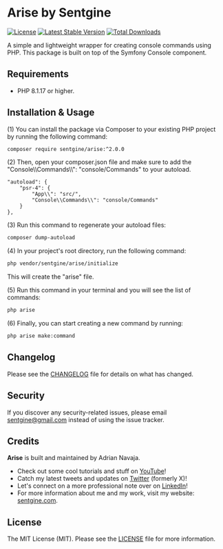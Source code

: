 # Arise by Sentgine

[![License](https://img.shields.io/badge/license-MIT-blue.svg)](LICENSE.md)
[![Latest Stable Version](https://img.shields.io/packagist/v/sentgine/arise.svg)](https://packagist.org/sentgine/arise)
[![Total Downloads](https://img.shields.io/packagist/dt/sentgine/arise.svg)](https://packagist.org/packages/sentgine/arise)

A simple and lightweight wrapper for creating console commands using PHP. This package is built on top of the Symfony Console component.

## Requirements
- PHP 8.1.17 or higher.

## Installation & Usage

(1) You can install the package via Composer to your existing PHP project by running the following command:

```bash
composer require sentgine/arise:^2.0.0
```

(2) Then, open your composer.json file and make sure to add the "Console\\\Commands\\\\": "console/Commands" to your autoload.

```composer
"autoload": {
    "psr-4": {
        "App\\": "src/",
        "Console\\Commands\\": "console/Commands"
    }
},
```

(3) Run this command to regenerate your autoload files:
```bash
composer dump-autoload
```

(4) In your project's root directory, run the following command:
```bash
php vendor/sentgine/arise/initialize
```
This will create the "arise" file.

(5) Run this command in your terminal and you will see the list of commands:
```bash
php arise
```

(6) Finally, you can start creating a new command by running:
```bash
php arise make:command
```

## Changelog
Please see the [CHANGELOG](https://github.com/sentgine/arise/blob/main/CHANGELOG.md) file for details on what has changed.

## Security
If you discover any security-related issues, please email sentgine@gmail.com instead of using the issue tracker.

## Credits
**Arise** is built and maintained by Adrian Navaja.
- Check out some cool tutorials and stuff on [YouTube](https://www.youtube.com/@sentgine)!
- Catch my latest tweets and updates on [Twitter](https://twitter.com/sentgine) (formerly X)!
- Let's connect on a more professional note over on [LinkedIn](https://www.linkedin.com/in/adrian-navaja/)!
- For more information about me and my work, visit my website: [sentgine.com](https://www.sentgine.com/).

## License
The MIT License (MIT). Please see the [LICENSE](https://github.com/sentgine/arise/blob/main/LICENSE) file for more information.
